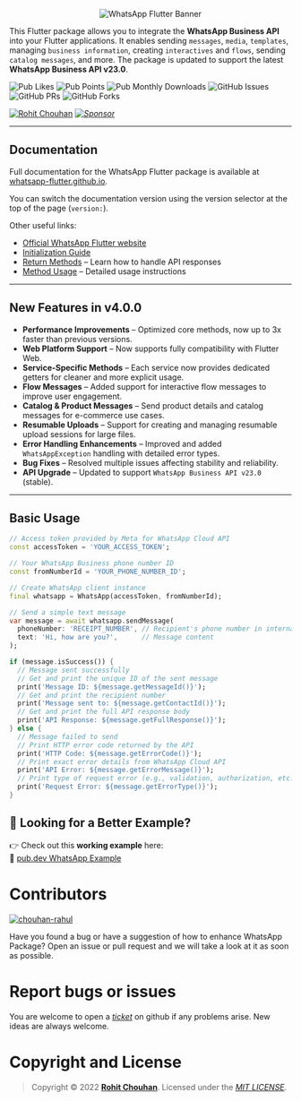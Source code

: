 <p align="center">
  <img src="https://raw.githubusercontent.com/rohit-chouhan/whatsapp/main/img/banner.png" alt="WhatsApp Flutter Banner"/>
</p>

This Flutter package allows you to integrate the **WhatsApp Business API** into your Flutter applications. It enables sending `messages`, `media`, `templates`, managing `business information`, creating `interactives` and `flows`, sending `catalog messages`, and more. The package is updated to support the latest **WhatsApp Business API v23.0**.

![Pub Likes](https://img.shields.io/pub/likes/whatsapp)
![Pub Points](https://img.shields.io/pub/points/whatsapp)
![Pub Monthly Downloads](https://img.shields.io/pub/dm/whatsapp)
![GitHub Issues](https://img.shields.io/github/issues/rohit-chouhan/whatsapp)
![GitHub PRs](https://img.shields.io/github/issues-pr/rohit-chouhan/whatsapp)
![GitHub Forks](https://img.shields.io/github/forks/rohit-chouhan/whatsapp)

[![Rohit Chouhan](https://user-images.githubusercontent.com/82075108/182797964-a92e0c59-b9ef-432d-92af-63b6475a4b1c.svg)](https://www.github.com/rohit-chouhan) 
_[![Sponsor](https://user-images.githubusercontent.com/82075108/182797969-11208ddc-b84c-4618-8534-18388d24ac18.svg)](https://github.com/sponsors/rohit-chouhan)_

---

## Documentation

Full documentation for the WhatsApp Flutter package is available at [whatsapp-flutter.github.io](https://whatsapp-flutter.github.io).

You can switch the documentation version using the version selector at the top of the page (`version:`).  

Other useful links:

- [Official WhatsApp Flutter website](https://whatsapp-flutter.github.io)
- [Initialization Guide](https://whatsapp-flutter.github.io/docs/initialization)
- [Return Methods](https://whatsapp-flutter.github.io/docs/return-methods) – Learn how to handle API responses
- [Method Usage](https://whatsapp-flutter.github.io/docs/method-usage) – Detailed usage instructions

---

## New Features in v4.0.0  

- **Performance Improvements** – Optimized core methods, now up to 3x faster than previous versions.  
- **Web Platform Support** – Now supports fully compatibility with Flutter Web.  
- **Service-Specific Methods** – Each service now provides dedicated getters for cleaner and more explicit usage.  
- **Flow Messages** – Added support for interactive flow messages to improve user engagement.  
- **Catalog & Product Messages** – Send product details and catalog messages for e-commerce use cases.  
- **Resumable Uploads** – Support for creating and managing resumable upload sessions for large files.  
- **Error Handling Enhancements** – Improved and added `WhatsAppException` handling with detailed error types.  
- **Bug Fixes** – Resolved multiple issues affecting stability and reliability.  
- **API Upgrade** – Updated to support `WhatsApp Business API v23.0` (stable).  

---

## Basic Usage

```dart
// Access token provided by Meta for WhatsApp Cloud API
const accessToken = 'YOUR_ACCESS_TOKEN';

// Your WhatsApp Business phone number ID
const fromNumberId = 'YOUR_PHONE_NUMBER_ID';

// Create WhatsApp client instance
final whatsapp = WhatsApp(accessToken, fromNumberId);

// Send a simple text message
var message = await whatsapp.sendMessage(
  phoneNumber: 'RECEIPT_NUMBER', // Recipient's phone number in international format
  text: 'Hi, how are you?',      // Message content
);

if (message.isSuccess()) {
  // Message sent successfully
  // Get and print the unique ID of the sent message
  print('Message ID: ${message.getMessageId()}');
  // Get and print the recipient number
  print('Message sent to: ${message.getContactId()}');
  // Get and print the full API response body
  print('API Response: ${message.getFullResponse()}');
} else {
  // Message failed to send
  // Print HTTP error code returned by the API
  print('HTTP Code: ${message.getErrorCode()}');
  // Print exact error details from WhatsApp Cloud API
  print('API Error: ${message.getErrorMessage()}');
  // Print type of request error (e.g., validation, authorization, etc.)
  print('Request Error: ${message.getErrorType()}');
}
```

## 📌 Looking for a Better Example?

👉 Check out this **working example** here:  
🔗 [pub.dev WhatsApp Example](https://pub.dev/packages/whatsapp/example)

# Contributors

[![chouhan-rahul](https://user-images.githubusercontent.com/82075108/193220114-cd307ff4-9176-448c-9be6-e8bdee70206d.svg)
](https://github.com/chouhan-rahul)

Have you found a bug or have a suggestion of how to enhance WhatsApp Package? Open an issue or pull request and we will take a look at it as soon as possible.

# Report bugs or issues

You are welcome to open a _[ticket](https://github.com/rohit-chouhan/whatsapp/issues)_ on github if any problems arise. New ideas are always welcome.

# Copyright and License

> Copyright © 2022 **[Rohit Chouhan](https://rohitchouhan.com)**. Licensed under the _[MIT LICENSE](https://github.com/rohit-chouhan/whatsapp/blob/main/LICENSE)_.
